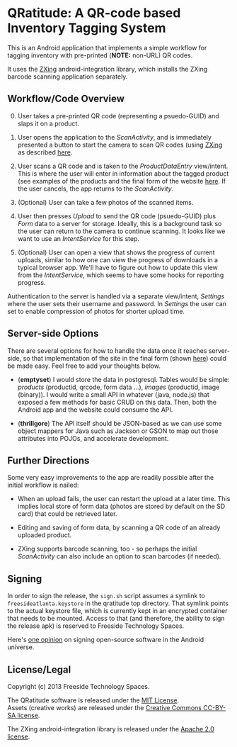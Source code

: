 QRatitude: A QR-code based Inventory Tagging System
===================================================

This is an Android application that implements a simple workflow for tagging inventory with pre-printed (<b>NOTE:</b> non-URL) QR codes.


It uses the [ZXing](https://code.google.com/p/zxing) android-integration library, which installs the ZXing barcode scanning application separately.

Workflow/Code Overview
----------------------

0. User takes a pre-printed QR code (representing a psuedo-GUID) and slaps it on a product.

1. User opens the application to the *ScanActivity*, and is immediately presented a button to start the camera to scan QR codes (using [ZXing](https://code.google.com/p/zxing/wiki/ScanningViaIntent) as described [here](http://stackoverflow.com/a/6735148/264961).

2. User scans a QR code and is taken to the *ProductDataEntry* view/intent.  This is where the user will enter in information about the tagged product (see examples of the products and the final form of the website [here](http://inventory.lifecyclebuildingcenter.org/).  If the user cancels, the app returns to the *ScanActivity*.

3. (Optional) User can take a few photos of the scanned items.

4. User then presses *Upload* to send the QR code (psuedo-GUID) plus *Form* data to a server for storage.  Ideally, this is a background task so the user can return to the camera to continue scanning.  It looks like we want to use an *IntentService* for this step.

5. (Optional) User can open a view that shows the progress of current uploads, similar to how one can view the progress of downloads in a typical browser app.  We'll have to figure out how to update this view from the *IntentService*, which seems to have some hooks for reporting progress.

Authentication to the server is handled via a separate view/intent, *Settings* where the user sets their username and password.  In *Settings* the user can set to enable compression of photos for shorter upload time.

Server-side Options
-------------------

There are several options for how to handle the data once it reaches server-side, so that implementation of the site in the final form (shown [here](http://inventory.lifecyclebuildingcenter.org)) could be made easy.  Feel free to add your thoughts below.

- (<b>emptyset</b>) I would store the data in postgresql.  Tables would be simple: *products* (productid, qrcode, form data ...), *images* (productid, image (binary)).  I would write a small API in whatever (java, node.js) that exposed a few methods for basic CRUD on this data.  Then, both the Android app and the website could consume the API.

- (<b>thrillgore</b>) The API itself should be JSON-based as we can use some object mappers for Java such as Jackson or GSON to map out those attributes into POJOs, and accelerate development. 

Further Directions
------------------

Some very easy improvements to the app are readily possible after the initial workflow is nailed:

- When an upload fails, the user can restart the upload at a later time.  This implies local store of form data (photos are stored by default on the SD card) that could be retrieved later.

- Editing and saving of form data, by scanning a QR code of an already uploaded product.

- ZXing supports barcode scanning, too - so perhaps the initial *ScanActivity* can also include an option to scan barcodes (if needed).

Signing
-------

In order to sign the release, the `sign.sh` script assumes a symlink to `freesideatlanta.keystore` in the qratitude top directory.
That symlink points to the actual keystore file, which is currently kept in an encrypted container that needs to be mounted.
Access to that (and therefore, the ability to sign the release apk) is reserved to Freeside Technology Spaces.

Here's [one opinion](http://stackoverflow.com/a/4053381/172217) on signing open-source software in the Android universe.

License/Legal
-------------
Copyright (c) 2013 Freeside Technology Spaces.

The QRatitude software is released under the [MIT License](http://opensource.org/licenses/MIT).  
Assets (creative works) are released under the [Creative Commons CC-BY-SA license](http://creativecommons.org/licenses/by-sa/3.0).

The ZXing android-integration library is released under the [Apache 2.0 license](http://www.apache.org/licenses/LICENSE-2.0.html).
